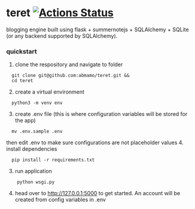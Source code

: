 # teret [![Actions Status](https://github.com/abmamo/teret/workflows/teret/badge.svg)](https://github.com/abmamo/teret/actions)
blogging engine built using flask + summernotejs + SQLAlchemy + SQLite (or any backend supported by SQLAlchemy).

### quickstart

1. clone the respository and navigate to folder
  ```
    git clone git@github.com:abmamo/teret.git &&
    cd teret
  ```
2. create a virtual environment
  ```
    python3 -m venv env
  ```
3. create .env file (this is where configuration variables will be stored for the app)
  ```
    mv .env.sample .env
  ```
  then edit .env to make sure configurations are not placeholder values
4. install dependencies
  ```
    pip install -r requirements.txt
  ```
3. run application
  ```
      python wsgi.py
  ```
4. head over to http://127.0.0.1:5000 to get started. An account will be created from config variables in .env
